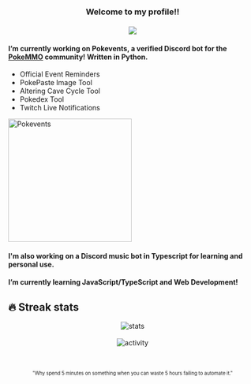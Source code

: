 <h3 align="center">
  Welcome to my profile!!
  <br><br><a href="https://github.com/DenverCoder1/readme-typing-svg"><img src="https://readme-typing-svg.herokuapp.com?color=%2336BCF7&center=true&vCenter=true&height=22&size=22&color=5865F2&lines=Hi!+I'm+Seth;Pythonista+%7C+Bot+Developer;5%2B+years+coding+experience;BS+in+Computer+Science;Always+Learning"></a>
</h3>

#### I’m currently working on Pokevents, a verified Discord bot for the <a href=https://forums.pokemmo.eu/>PokeMMO</a> community! Written in Python.  
  - Official Event Reminders
  - PokePaste Image Tool
  - Altering Cave Cycle Tool
  - Pokedex Tool
  - Twitch Live Notifications  

[<img alt="Pokevents" width=250 src="https://img.shields.io/badge/-Invite%20Pokevents%20to%20your%20Server-5865F2" />](https://discord.com/api/oauth2/authorize?client_id=731734090365141062&permissions=2147871808&redirect_uri=https%3A%2F%2Fdiscord.com%2Fapi%2Foauth2%2Fauthorize%3Fclient_id%3D731734090365141062%26permissions%3D2147871808%26redirect_uri%3Dhttps%253A%252F%252Flocalhost%253A3000%252Fauth%252Fredirect%26scope%3Dbot%2520app&scope=bot%20applications.commands)

#### I'm also working on a Discord music bot in Typescript for learning and personal use. 

#### I’m currently learning JavaScript/TypeScript and Web Development!

## 🔥 Streak stats
<div align="center">
  <img alt="stats" src="https://github-readme-streak-stats.herokuapp.com/?user=seth-revz&theme=dark&date_format=M%20j%5B%2C%20Y%5D&fire=DD140B)">  
  <br>
  <br>
  <img alt="activity" src="https://activity-graph.herokuapp.com/graph?username=Seth-Revz&theme=github">  
</div><br>

<br>
<p align="center"><sub><sup>"Why spend 5 minutes on something when you can waste 5 hours failing to automate it."</sup></sub></p>
